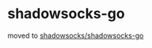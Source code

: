 shadowsocks-go
==============

moved to [shadowsocks/shadowsocks-go](https://github.com/shadowsocks/shadowsocks-go)